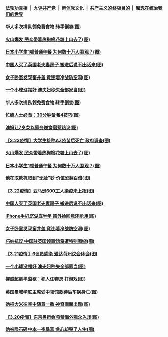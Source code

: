 ####  [法轮功真相](../../../../basic/blob/master/README.md?t=03241131) &nbsp;|&nbsp; [九评共产党](../../../../9ping.md/blob/master/README.md?t=03241131) &nbsp;|&nbsp; [解体党文化](../../../../jtdwh.md/blob/master/README.md?t=03241131)  &nbsp;|&nbsp; [共产主义的终极目的](../../../../gczydzjmd.md/blob/master/README.md?t=03241131) &nbsp;|&nbsp; [魔鬼在统治我们的世界](../../../../mgztzwmdsj.md/blob/master/README.md?t=03241131) 

#### [华人多次排队领免费食物 转手倒卖(图)](../pages/p3/966529.md?t=03241131) 

#### [火山爆发 民众带着热狗棉花糖上山去了(图)](../pages/p3/966482.md?t=03241131) 

#### [日本小学生1顿普通午餐 为何数十万人围观？(图)](../pages/p3/966466.md?t=03241131) 

#### [中国人买了英国老夫妻房子 搬进后说不出话来(图)](../pages/p3/966389.md?t=03241131) 

#### [女子卧室发现窖井盖 竟连着冷战防空洞(图)](../pages/p3/966326.md?t=03241131) 

#### [一个小球没摆好 澳夫妇秒失全部家当(图)](../pages/p3/966283.md?t=03241131) 

#### [华人多次排队领免费食物 转手倒卖(图)](../pages/p3/966529.md?t=03241131) 

#### [忙碌人士必备：30分钟备餐4技巧(图)](../pages/p3/966538.md?t=03241131) 

#### [澳妈让7岁女以家务赚食宿惹热议(图)](../pages/p3/966537.md?t=03241131) 

#### [【3.23疫情】大学生接种AZ疫苗后死亡 政府调查(图)](../pages/p3/966504.md?t=03241131) 

#### [火山爆发 民众带着热狗棉花糖上山去了(图)](../pages/p3/966482.md?t=03241131) 

#### [日本小学生1顿普通午餐 为何数十万人围观？(图)](../pages/p3/966466.md?t=03241131) 

#### [他在取款机取到“无脸”钞 价值恐翻百倍(图)](../pages/p3/966443.md?t=03241131) 

#### [【3.22疫情】亚马逊600工人染疫未上报(图)](../pages/p3/966403.md?t=03241131) 

#### [中国人买了英国老夫妻房子 搬进后说不出话来(图)](../pages/p3/966389.md?t=03241131) 

#### [iPhone手机沉湖底半年 意外捡回竟还能用(图)](../pages/p3/966377.md?t=03241131) 

#### [女子卧室发现窖井盖 竟连着冷战防空洞(图)](../pages/p3/966326.md?t=03241131) 

#### [巧妙抗议 中国驻英国领事馆将遭特别围绕(图)](../pages/p3/966307.md?t=03241131) 

#### [【3.21疫情】6议员感染 爱达荷州议会休会(图)](../pages/p3/966287.md?t=03241131) 

#### [一个小球没摆好 澳夫妇秒失全部家当(图)](../pages/p3/966283.md?t=03241131) 

#### [挪威超豪华监狱：犯人住套房 打游戏(图)](../pages/p3/966279.md?t=03241131) 

#### [英国曼城学联主席受中领馆款待后车祸身亡(图)](../pages/p3/966247.md?t=03241131) 

#### [她把大米往空中随意一撒 神奇画面出现(图)](../pages/p3/966225.md?t=03241131) 


#### [【3.20疫情】东京奥运会将禁海外观众入场(图)](../pages/p3/966210.md?t=03241131) 

#### [她被陨石砸中本一夜暴富 贪心却毁了人生(图)](../pages/p3/965990.md?t=03241131) 

